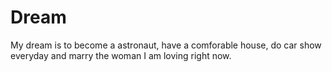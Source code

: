 # Dream
My dream is to become a astronaut, have a comforable house, do car show everyday and marry the woman I am loving right now.